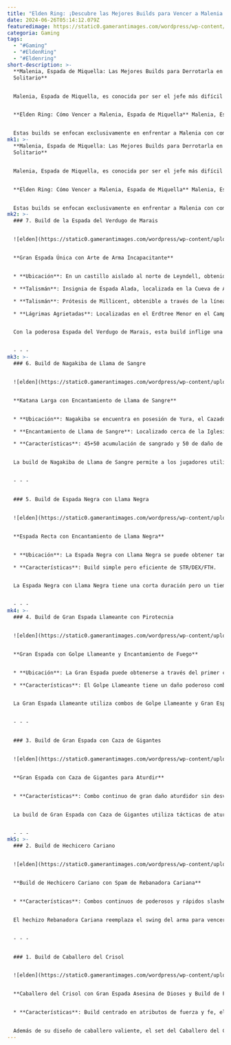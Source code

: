 ```yaml
---
title: "Elden Ring: ¡Descubre las Mejores Builds para Vencer a Malenia en Solitario!"
date: 2024-06-26T05:14:12.079Z
featuredimage: https://static0.gamerantimages.com/wordpress/wp-content/uploads/2024/06/elden-ring-best-builds-to-solo-malenia-blade-of-miquella.jpg?q=70&fit=contain&w=1140&h=&dpr=1
categoria: Gaming
tags:
  - "#Gaming"
  - "#EldenRing"
  - "#Eldenring"
short-description: >-
  **Malenia, Espada de Miquella: Las Mejores Builds para Derrotarla en
  Solitario**


  Malenia, Espada de Miquella, es conocida por ser el jefe más difícil de todo Elden Ring. Incluso para los jugadores que se atreven a enfrentarla en solitario, con la build adecuada, pueden aliviar el dolor de ser lanzados a una lluvia de muerte incontables veces.


  **Elden Ring: Cómo Vencer a Malenia, Espada de Miquella** Malenia, Espada de Miquella, afirma no haber conocido nunca la derrota. Aquí te mostramos cómo hacer que pruebe el amargo final de tu espada matadioses.


  Estas builds se enfocan exclusivamente en enfrentar a Malenia con combos interminables que la aturden, armas
mk1: >-
  **Malenia, Espada de Miquella: Las Mejores Builds para Derrotarla en
  Solitario**


  Malenia, Espada de Miquella, es conocida por ser el jefe más difícil de todo Elden Ring. Incluso para los jugadores que se atreven a enfrentarla en solitario, con la build adecuada, pueden aliviar el dolor de ser lanzados a una lluvia de muerte incontables veces.


  **Elden Ring: Cómo Vencer a Malenia, Espada de Miquella** Malenia, Espada de Miquella, afirma no haber conocido nunca la derrota. Aquí te mostramos cómo hacer que pruebe el amargo final de tu espada matadioses.


  Estas builds se enfocan exclusivamente en enfrentar a Malenia con combos interminables que la aturden, armas adecuadas junto con arte de armas idóneo, y hechizos o encantamientos que pueden manejar los ataques mortales de Malenia. Con una comprensión adecuada de las estadísticas y cómo usarlas, estas builds deberían ayudar a los jugadores a reducir su cuenta de derrotas contra Malenia.
mk2: >-
  ### 7. Build de la Espada del Verdugo de Marais


  ![elden](https://static0.gamerantimages.com/wordpress/wp-content/uploads/2024/06/elden-ring-marais-executioner-sword.jpg?q=70&fit=crop&w=1500&dpr=1 "elden")


  **Gran Espada Única con Arte de Arma Incapacitante**


  * **Ubicación**: En un castillo aislado al norte de Leyndell, obtenida al derrotar al jefe de la zona Elemer de los Zarzales.

  * **Talismán**: Insignia de Espada Alada, localizada en la Cueva de Agua Estancada en Caelid, obtenida al derrotar al jefe Caballero Alado Podrido.

  * **Talismán**: Prótesis de Millicent, obtenible a través de la línea de misiones de Millicent en Caelid, Leyndell, Cumbres de los Gigantes y finalmente en el Árbol Sagrado de Miquella.

  * **Lágrimas Agrietadas**: Localizadas en el Erdtree Menor en el Campo de Nieve Consagrado al este de la Ciudad Litúrgica de Ordina, obtenidas al derrotar al Avatar Podrido.


  Con la poderosa Espada del Verdugo de Marais, esta build inflige una cantidad absurda de daño a Malenia sin ningún inconveniente. Con los talismanes, las lágrimas cristalinas y las estadísticas correctas, cada arte de arma elimina una cuarta parte del HP de Malenia y la deja en el suelo.


  - - -
mk3: >-
  ### 6. Build de Nagakiba de Llama de Sangre


  ![elden](https://static0.gamerantimages.com/wordpress/wp-content/uploads/2024/06/elden-ring-bloodflame-nagakiba.jpg?q=70&fit=crop&w=1500&dpr=1 "elden")


  **Katana Larga con Encantamiento de Llama de Sangre**


  * **Ubicación**: Nagakiba se encuentra en posesión de Yura, el Cazador de Dedos Sangrientos, en el Lago Agheel, obtenible al seguir su línea de misiones o matarlo.

  * **Encantamiento de Llama de Sangre**: Localizado cerca de la Iglesia de la Rosa en Liurnia de los Lagos.

  * **Características**: 45+50 acumulación de sangrado y 50 de daño de fuego adicional.


  La build de Nagakiba de Llama de Sangre permite a los jugadores utilizar el alcance largo y el rápido swing de Nagakiba combinado con el encantamiento de Llama de Sangre. Una combinación poderosa que tiene una hemorragia incorporada del arma y otra más del encantamiento sin sacrificar el daño del arma al cambiar a un tipo de afinidad de sangre.


  - - -


  ### 5. Build de Espada Negra con Llama Negra


  ![elden](https://static0.gamerantimages.com/wordpress/wp-content/uploads/2024/06/elden-ring-black-flame-blade.jpg?q=70&fit=crop&w=1500&dpr=1 "elden")


  **Espada Recta con Encantamiento de Llama Negra**


  * **Ubicación**: La Espada Negra con Llama Negra se puede obtener tan pronto como se tenga acceso al Castillo de Lothric.

  * **Características**: Build simple pero eficiente de STR/DEX/FTH.


  La Espada Negra con Llama Negra tiene una corta duración pero un tiempo de lanzamiento rápido entre acciones, similar a cualquier artículo consumible de Grasa de Cuerda. El encantamiento debe usarse inmediatamente antes de atacar para combos continuos, lo que hace que una espada recta sea ideal para esta build.


  - - -
mk4: >-
  ### 4. Build de Gran Espada Llameante con Pirotecnia


  ![elden](https://static0.gamerantimages.com/wordpress/wp-content/uploads/2024/06/elden-ring-flaming-strike-greatsword.jpg?q=70&fit=crop&w=1500&dpr=1 "elden")


  **Gran Espada con Golpe Llameante y Encantamiento de Fuego**


  * **Ubicación**: La Gran Espada puede obtenerse a través del primer carro de ataúdes en el primer campamento del ejército de Limgrave.

  * **Características**: El Golpe Llameante tiene un daño poderoso combinado con afinidad de Fuego o Arte de Llama.


  La Gran Espada Llameante utiliza combos de Golpe Llameante y Gran Espada. El gran daño de los swings de la gran espada y el Golpe Llameante, junto con su encantamiento, puede derretir el HP de Malenia y contrarrestar sus ataques que roban vida. Aunque el Golpe Llameante usa tres diferentes escalas de estadísticas como su modificador de daño, el daño del encantamiento se multiplica enormemente al usar la afinidad de Fuego o Arte de Llama.


  - - -


  ### 3. Build de Gran Espada con Caza de Gigantes


  ![elden](https://static0.gamerantimages.com/wordpress/wp-content/uploads/2024/06/elden-ring-ash-of-war-giant-hunt.jpg?q=70&fit=crop&w=1500&dpr=1 "elden")


  **Gran Espada con Caza de Gigantes para Aturdir**


  * **Características**: Combo continuo de gran daño aturdidor sin desventajas, obtenible temprano y build de pura fuerza.


  La build de Gran Espada con Caza de Gigantes utiliza tácticas de aturdimiento para mantener a Malenia bajo control. Este build se enfoca en la poderosa Caza de Gigantes que lanzará a Malenia por los aires, luego un golpe pesado la hará tambalearse o retroceder. Con esta táctica de enjuague y repetición, los jugadores pueden luchar contra Malenia casi sin recibir daño ni permitirle actuar.


  - - -
mk5: >-
  ### 2. Build de Hechicero Cariano


  ![elden](https://static0.gamerantimages.com/wordpress/wp-content/uploads/2024/06/elden-ring-carian-spellsword.jpg?q=70&fit=crop&w=1500&dpr=1 "elden")


  **Build de Hechicero Cariano con Spam de Rebanadora Cariana**


  * **Características**: Combos continuos de poderosos y rápidos slashes, bajo requisito de INT que escala a un valor alto, obtenible temprano.


  El hechizo Rebanadora Cariana reemplaza el swing del arma para vencer a Malenia como un hechicero de espada de batalla. Aunque la Rebanadora Cariana tiene poco o ningún daño de aturdimiento, cada uno de sus golpes inflige gran daño a Malenia mientras iguala la velocidad de ataque de un puñal. Para optimizar el build, los jugadores pueden usar el Icono de Radagon para acelerar los combos de golpes, el Talismán del Escorpión Mágico junto con la Gran Masa para aumentar el daño, y la Herencia de la Astrónoma para aumentar aún más la INT. El arma debe ser el Bastón Cariano a la izquierda para un bono pasivo de daño, mientras que la principal a la derecha es el Bastón de Azur.


  - - -


  ### 1. Build de Caballero del Crisol


  ![elden](https://static0.gamerantimages.com/wordpress/wp-content/uploads/2024/06/elden-ring-godslayer-crucible-knight.jpg?q=70&fit=crop&w=1500&dpr=1 "elden")


  **Caballero del Crisol con Gran Espada Asesina de Dioses y Build de Fe**


  * **Características**: Build centrado en atributos de fuerza y fe, el arte del arma tiene un gran daño puro.


  Además de su diseño de caballero valiente, el set del Caballero del Crisol tiene una gran defensa y amplifica los encantamientos del Aspecto del Crisol. La Gran Espada Asesina de Dioses funciona bien con el set, enfocándose en el build de fuerza y fe, elevando su ya enorme daño a nuevas alturas una vez que el jugador esté familiarizado con sus movimientos. Cada encantamiento del Aspecto del Crisol puede derribar y dañar a Malenia considerablemente, mientras que la Gran Espada Asesina de Dioses puede ser el arsenal principal para infligir daño y su arte de arma puede infligir aún más daño dada la oportunidad.
---
```

